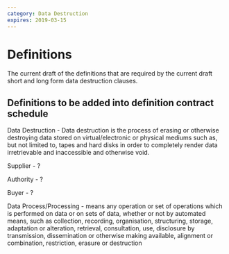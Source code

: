 ```yaml
---
category: Data Destruction
expires: 2019-03-15
---
```

# Definitions

The current draft of the definitions that are required by the current draft short and long form data destruction clauses.

## Definitions to be added into definition contract schedule

Data Destruction - Data destruction is the process of erasing or otherwise destroying data stored on virtual/electronic or physical mediums such as, but not limited to, tapes and hard disks in order to completely render data irretrievable and inaccessible and otherwise void.

Supplier - ?

Authority - ?

Buyer - ?

Data Process/Processing - means any operation or set of operations which is performed on data or on sets of data, whether or not by automated means, such as collection, recording, organisation, structuring, storage, adaptation or alteration, retrieval, consultation, use, disclosure by transmission, dissemination or otherwise making available, alignment or combination, restriction, erasure or destruction